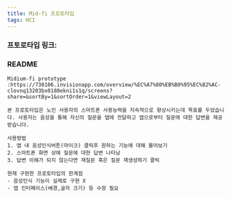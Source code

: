 ```yaml
---
title: Mid-fi 프로토타입
tags: HCI
---
```




### 프토로타입 링크:

[Mid-fi Prototype]: https://738106.invisionapp.com/overview/%EC%A7%80%EB%B0%95%EC%82%AC-clovnq13203bx0180ekni1s1q/screens?share=&amp;amp;sortBy=1&amp;amp;sortOrder=1&amp;amp;viewLayout=2





### README

```README
Midium-fi prototype
:https://738106.invisionapp.com/overview/%EC%A7%80%EB%B0%95%EC%82%AC-clovnq13203bx0180ekni1s1q/screens?share=&sortBy=1&sortOrder=1&viewLayout=2

본 프로토타입은 노인 사용자의 스마트폰 사용능력을 지속적으로 향상시키는데 목표를 두었습니다. 사용자는 음성을 통해 자신의 질문을 앱에 전달하고 앱으로부터 질문에 대한 답변을 제공받습니다.
 
사용방법
1. 앱 내 음성인식버튼(마이크) 클릭후 원하는 기능에 대해 물어보기
2. 스마트폰 화면 상에 질문에 대한 답변 나타남
3. 답변 이해가 되지 않는다면 재질문 혹은 질문 재생성하기 클릭

현재 구현한 프로토타입의 한계점
- 음성인식 기능이 실제로 구현 X
- 앱 인터페이스(배경,글자 크기) 등 수정 필요
```



